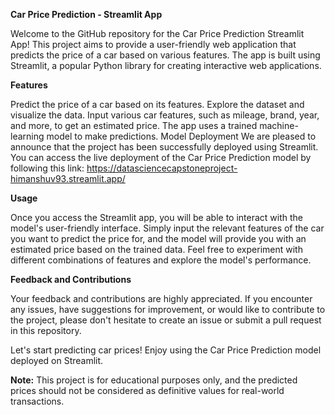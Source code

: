 **Car Price Prediction - Streamlit App<br>**

Welcome to the GitHub repository for the Car Price Prediction Streamlit App! This project aims to provide a user-friendly web application that predicts the price of a car based on various features. The app is built using Streamlit, a popular Python library for creating interactive web applications.

**Features**

Predict the price of a car based on its features.
Explore the dataset and visualize the data.
Input various car features, such as mileage, brand, year, and more, to get an estimated price.
The app uses a trained machine-learning model to make predictions.
Model Deployment
We are pleased to announce that the project has been successfully deployed using Streamlit. You can access the live deployment of the Car Price Prediction model by following this link: https://datasciencecapstoneproject-himanshuv93.streamlit.app/

**Usage**

Once you access the Streamlit app, you will be able to interact with the model's user-friendly interface. Simply input the relevant features of the car you want to predict the price for, and the model will provide you with an estimated price based on the trained data. Feel free to experiment with different combinations of features and explore the model's performance.

**Feedback and Contributions**

Your feedback and contributions are highly appreciated. If you encounter any issues, have suggestions for improvement, or would like to contribute to the project, please don't hesitate to create an issue or submit a pull request in this repository.

Let's start predicting car prices! Enjoy using the Car Price Prediction model deployed on Streamlit.

**Note:** This project is for educational purposes only, and the predicted prices should not be considered as definitive values for real-world transactions.

